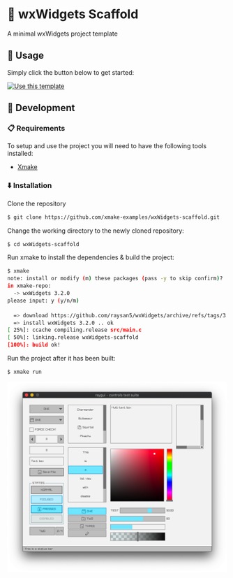 # 🌱 wxWidgets Scaffold

A minimal wxWidgets project template

## 🦄 Usage

Simply click the button below to get started:

[![Use this template](https://img.shields.io/badge/use%20this%20template-brightgreen.svg?longCache=true&style=for-the-badge)](https://github.com/xmake-examples/wxWidgets-scaffold/generate)

## 🔨 Development

###  📋 Requirements

To setup and use the project you will need to have the following tools installed:
 - [Xmake](https://xmake.io/)

###  ⬇️ Installation

Clone the repository

```bash
$ git clone https://github.com/xmake-examples/wxWidgets-scaffold.git
```

Change the working directory to the newly cloned repository:

```bash
$ cd wxWidgets-scaffold
```

Run xmake to install the dependencies & build the project:

```bash
$ xmake
note: install or modify (m) these packages (pass -y to skip confirm)?
in xmake-repo:
  -> wxWidgets 3.2.0
please input: y (y/n/m)

  => download https://github.com/raysan5/wxWidgets/archive/refs/tags/3.2.0.tar.gz .. ok
  => install wxWidgets 3.2.0 .. ok
[ 25%]: ccache compiling.release src/main.c
[ 50%]: linking.release wxWidgets-scaffold
[100%]: build ok!
```

Run the project after it has been built:

```bash
$ xmake run
```

![](res/example.png)
